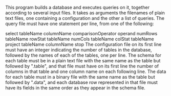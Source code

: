 This program builds a database and executes queries on it, together according to several input files.
It takes as arguments the filenames of plain text files, one containing a configuration and the other a list of queries.
The query file must have one statement per line, from one of the following:

  select tableName columnName comparisonOperator operand
  numRows tableName
  rowStat tableName
  numCols tableName
  colStat tableName
  project tableName columnName
  stop
 The configuration file on its first line must have an integer indicating the number of tables in the database, followed by the names of each of the tables, one per line.
 The schema for each table must be in a plain text file with the same name as the table but followed by ".table", and that file must have on its first line the number of columns in that table and one column name on each following line. The data for each table must in a binary file with the same name as the table but followed by ".data", and each database row represented in that file must have its fields in the same order as they appear in the schema file.
